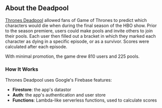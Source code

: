 ## About the Deadpool
[Thrones Deadpool](http://thronesdeadpool.com) allowed fans of Game of Thrones to predict which characters would die when during the final season of the HBO show. Prior to the season premiere, users could make pools and invite others to join their pools. Each user then filled out a bracket in which they marked each character as dying in a specific episode, or as a survivor. Scores were calculated after each episode.

With minimal promotion, the game drew 810 users and 225 pools.

### How It Works
Thrones Deadpool uses Google's Firebase features:
* **Firestore**: the app's datastor
* **Auth**: the app's authentication and user store
* **Functions**: Lambda-like serverless functions, used to calculate scores
